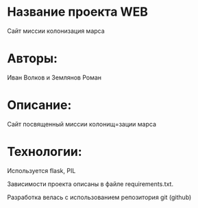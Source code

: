 # Название проекта WEB
Сайт миссии колонизация марса
# Авторы:
Иван Волков и Землянов Роман

# Описание:
Сайт посвященный миссии колонищ=зации марса
# Технологии:
Используется flask, PIL

Зависимости проекта описаны в файле requirements.txt.

Разработка велась с использованием репозитория git (github)
